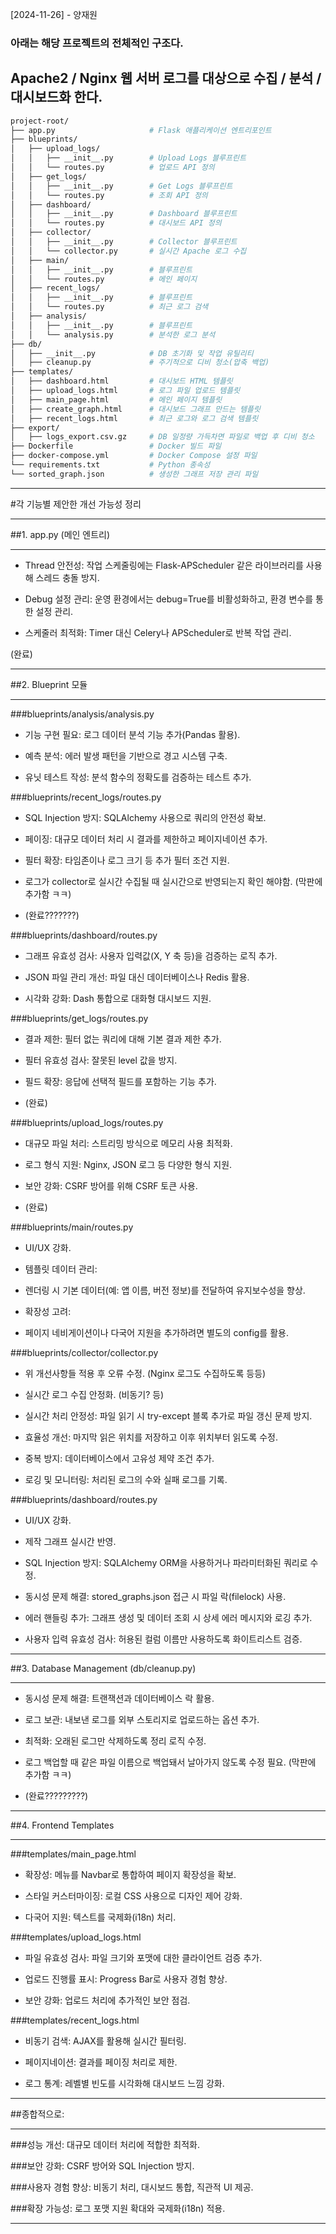 [2024-11-26] - 양재원

### 아래는 해당 프로젝트의 전체적인 구조다.

## Apache2 / Nginx 웹 서버 로그를 대상으로 수집 / 분석 / 대시보드화 한다.

```bash
project-root/
├── app.py                     # Flask 애플리케이션 엔트리포인트
├── blueprints/
│   ├── upload_logs/
│   │   ├── __init__.py        # Upload Logs 블루프린트
│   │   └── routes.py          # 업로드 API 정의
│   ├── get_logs/
│   │   ├── __init__.py        # Get Logs 블루프린트
│   │   └── routes.py          # 조회 API 정의
│   ├── dashboard/
│   │   ├── __init__.py        # Dashboard 블루프린트
│   │   └── routes.py          # 대시보드 API 정의
│   ├── collector/
│   │   ├── __init__.py        # Collector 블루프린트
│   │   └── collector.py       # 실시간 Apache 로그 수집
│   ├── main/
│   │   ├── __init__.py        # 블루프린트
│   │   └── routes.py          # 메인 페이지
│   ├── recent_logs/
│   │   ├── __init__.py        # 블루프린트
│   │   └── routes.py          # 최근 로그 검색
│   ├── analysis/
│   │   ├── __init__.py        # 블루프린트
│   │   └── analysis.py        # 분석한 로그 분석
├── db/
│   ├── __init__.py            # DB 초기화 및 작업 유틸리티
│   ├── cleanup.py             # 주기적으로 디비 청소(압축 백업)
├── templates/
│   ├── dashboard.html         # 대시보드 HTML 템플릿
│   ├── upload_logs.html       # 로그 파일 업로드 템플릿
│   ├── main_page.html         # 메인 페이지 템플릿
│   ├── create_graph.html      # 대시보드 그래프 만드는 템플릿
│   ├── recent_logs.html       # 최근 로그와 로그 검색 템플릿
├── export/
│   ├── logs_export.csv.gz     # DB 일정량 가득차면 파일로 백업 후 디비 청소
├── Dockerfile                 # Docker 빌드 파일
├── docker-compose.yml         # Docker Compose 설정 파일
└── requirements.txt           # Python 종속성
└── sorted_graph.json          # 생성한 그래프 저장 관리 파일
```


---

#각 기능별 제안한 개선 가능성 정리

---


##1. app.py (메인 엔트리)

---

- Thread 안전성: 작업 스케줄링에는 Flask-APScheduler 같은 라이브러리를 사용해 스레드 충돌 방지.

- Debug 설정 관리: 운영 환경에서는 debug=True를 비활성화하고, 환경 변수를 통한 설정 관리.

- 스케줄러 최적화: Timer 대신 Celery나 APScheduler로 반복 작업 관리.

(완료)

---


##2. Blueprint 모듈

---

###blueprints/analysis/analysis.py

- 기능 구현 필요: 로그 데이터 분석 기능 추가(Pandas 활용).

- 예측 분석: 에러 발생 패턴을 기반으로 경고 시스템 구축.

- 유닛 테스트 작성: 분석 함수의 정확도를 검증하는 테스트 추가.


###blueprints/recent_logs/routes.py

- SQL Injection 방지: SQLAlchemy 사용으로 쿼리의 안전성 확보.

- 페이징: 대규모 데이터 처리 시 결과를 제한하고 페이지네이션 추가.

- 필터 확장: 타임존이나 로그 크기 등 추가 필터 조건 지원.

- 로그가 collector로 실시간 수집될 때 실시간으로 반영되는지 확인 해야함.
  (막판에 추가함 ㅋㅋ)

- (완료???????)


###blueprints/dashboard/routes.py

- 그래프 유효성 검사: 사용자 입력값(X, Y 축 등)을 검증하는 로직 추가.

- JSON 파일 관리 개선: 파일 대신 데이터베이스나 Redis 활용.

- 시각화 강화: Dash 통합으로 대화형 대시보드 지원.


###blueprints/get_logs/routes.py

- 결과 제한: 필터 없는 쿼리에 대해 기본 결과 제한 추가.

- 필터 유효성 검사: 잘못된 level 값을 방지.

- 필드 확장: 응답에 선택적 필드를 포함하는 기능 추가.

- (완료)


###blueprints/upload_logs/routes.py

- 대규모 파일 처리: 스트리밍 방식으로 메모리 사용 최적화.

- 로그 형식 지원: Nginx, JSON 로그 등 다양한 형식 지원.

- 보안 강화: CSRF 방어를 위해 CSRF 토큰 사용.

- (완료)


###blueprints/main/routes.py

- UI/UX 강화.

- 템플릿 데이터 관리:

- 렌더링 시 기본 데이터(예: 앱 이름, 버전 정보)를 전달하여 유지보수성을 향상.

- 확장성 고려:

- 페이지 네비게이션이나 다국어 지원을 추가하려면 별도의 config를 활용.


###blueprints/collector/collector.py

- 위 개선사항들 적용 후 오류 수정. (Nginx 로그도 수집하도록 등등)

- 실시간 로그 수집 안정화. (비동기? 등)

- 실시간 처리 안정성: 파일 읽기 시 try-except 블록 추가로 파일 갱신 문제 방지.

- 효율성 개선: 마지막 읽은 위치를 저장하고 이후 위치부터 읽도록 수정.

- 중복 방지: 데이터베이스에서 고유성 제약 조건 추가.

- 로깅 및 모니터링: 처리된 로그의 수와 실패 로그를 기록.


###blueprints/dashboard/routes.py

- UI/UX 강화.

- 제작 그래프 실시간 반영.

- SQL Injection 방지: SQLAlchemy ORM을 사용하거나 파라미터화된 쿼리로 수정.

- 동시성 문제 해결: stored_graphs.json 접근 시 파일 락(filelock) 사용.

- 에러 핸들링 추가: 그래프 생성 및 데이터 조회 시 상세 에러 메시지와 로깅 추가.

- 사용자 입력 유효성 검사: 허용된 컬럼 이름만 사용하도록 화이트리스트 검증.

---


##3. Database Management (db/cleanup.py)

---

- 동시성 문제 해결: 트랜잭션과 데이터베이스 락 활용.

- 로그 보관: 내보낸 로그를 외부 스토리지로 업로드하는 옵션 추가.

- 최적화: 오래된 로그만 삭제하도록 정리 로직 수정.

- 로그 백업할 때 같은 파일 이름으로 백업돼서 날아가지 않도록 수정 필요.
  (막판에 추가함 ㅋㅋ)

- (완료?????????)

---


##4. Frontend Templates

---

###templates/main_page.html

- 확장성: 메뉴를 Navbar로 통합하여 페이지 확장성을 확보.

- 스타일 커스터마이징: 로컬 CSS 사용으로 디자인 제어 강화.

- 다국어 지원: 텍스트를 국제화(i18n) 처리.


###templates/upload_logs.html

- 파일 유효성 검사: 파일 크기와 포맷에 대한 클라이언트 검증 추가.

- 업로드 진행률 표시: Progress Bar로 사용자 경험 향상.

- 보안 강화: 업로드 처리에 추가적인 보안 점검.


###templates/recent_logs.html

- 비동기 검색: AJAX를 활용해 실시간 필터링.

- 페이지네이션: 결과를 페이징 처리로 제한.

- 로그 통계: 레벨별 빈도를 시각화해 대시보드 느낌 강화.

---


##종합적으로:

---

###성능 개선: 대규모 데이터 처리에 적합한 최적화.

###보안 강화: CSRF 방어와 SQL Injection 방지.

###사용자 경험 향상: 비동기 처리, 대시보드 통합, 직관적 UI 제공.

###확장 가능성: 로그 포맷 지원 확대와 국제화(i18n) 적용.

---


